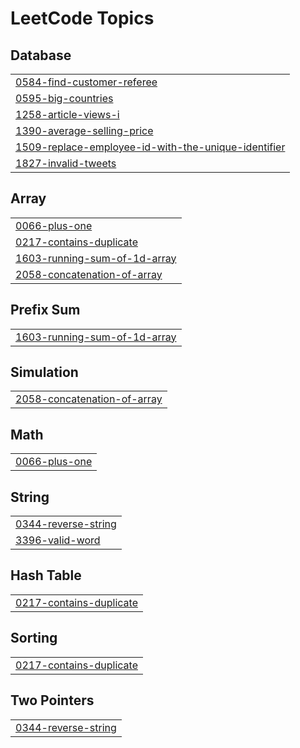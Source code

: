 

<!---LeetCode Topics Start-->
# LeetCode Topics
## Database
|  |
| ------- |
| [0584-find-customer-referee](https://github.com/MoatazXI/leetcodeSolutions/tree/master/0584-find-customer-referee) |
| [0595-big-countries](https://github.com/MoatazXI/leetcodeSolutions/tree/master/0595-big-countries) |
| [1258-article-views-i](https://github.com/MoatazXI/leetcodeSolutions/tree/master/1258-article-views-i) |
| [1390-average-selling-price](https://github.com/MoatazXI/leetcodeSolutions/tree/master/1390-average-selling-price) |
| [1509-replace-employee-id-with-the-unique-identifier](https://github.com/JinxX404/ProblemSolving_Solutions/tree/master/1509-replace-employee-id-with-the-unique-identifier) |
| [1827-invalid-tweets](https://github.com/MoatazXI/leetcodeSolutions/tree/master/1827-invalid-tweets) |
## Array
|  |
| ------- |
| [0066-plus-one](https://github.com/JinxX404/ProblemSolving_Solutions/tree/master/0066-plus-one) |
| [0217-contains-duplicate](https://github.com/JinxX404/ProblemSolving_Solutions/tree/master/0217-contains-duplicate) |
| [1603-running-sum-of-1d-array](https://github.com/JinxX404/ProblemSolving_Solutions/tree/master/1603-running-sum-of-1d-array) |
| [2058-concatenation-of-array](https://github.com/JinxX404/ProblemSolving_Solutions/tree/master/2058-concatenation-of-array) |
## Prefix Sum
|  |
| ------- |
| [1603-running-sum-of-1d-array](https://github.com/JinxX404/ProblemSolving_Solutions/tree/master/1603-running-sum-of-1d-array) |
## Simulation
|  |
| ------- |
| [2058-concatenation-of-array](https://github.com/JinxX404/ProblemSolving_Solutions/tree/master/2058-concatenation-of-array) |
## Math
|  |
| ------- |
| [0066-plus-one](https://github.com/JinxX404/ProblemSolving_Solutions/tree/master/0066-plus-one) |
## String
|  |
| ------- |
| [0344-reverse-string](https://github.com/JinxX404/ProblemSolving_Solutions/tree/master/0344-reverse-string) |
| [3396-valid-word](https://github.com/JinxX404/ProblemSolving_Solutions/tree/master/3396-valid-word) |
## Hash Table
|  |
| ------- |
| [0217-contains-duplicate](https://github.com/JinxX404/ProblemSolving_Solutions/tree/master/0217-contains-duplicate) |
## Sorting
|  |
| ------- |
| [0217-contains-duplicate](https://github.com/JinxX404/ProblemSolving_Solutions/tree/master/0217-contains-duplicate) |
## Two Pointers
|  |
| ------- |
| [0344-reverse-string](https://github.com/JinxX404/ProblemSolving_Solutions/tree/master/0344-reverse-string) |
<!---LeetCode Topics End-->